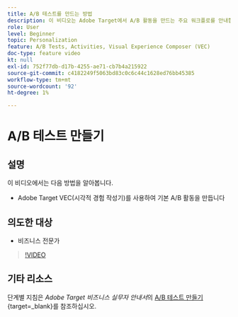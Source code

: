 ```yaml
---
title: A/B 테스트를 만드는 방법
description: 이 비디오는 Adobe Target에서 A/B 활동을 만드는 주요 워크플로를 안내합니다. 이 비디오를 통해 VEC(시각적 경험 작성기)를 사용하여 기본 A/B 활동을 만드는 방법에 대해 알아보십시오.
role: User
level: Beginner
topic: Personalization
feature: A/B Tests, Activities, Visual Experience Composer (VEC)
doc-type: feature video
kt: null
exl-id: 752f77db-d17b-4255-ae71-cb7b4a215922
source-git-commit: c4182249f5063bd83c0c6c44c1628ed76bb45385
workflow-type: tm+mt
source-wordcount: '92'
ht-degree: 1%

---
```


# A/B 테스트 만들기

## 설명

이 비디오에서는 다음 방법을 알아봅니다.

* Adobe Target VEC(시각적 경험 작성기)를 사용하여 기본 A/B 활동을 만듭니다

## 의도한 대상

* 비즈니스 전문가

>[!VIDEO](https://video.tv.adobe.com/v/17391/?quality=12)

## 기타 리소스

단계별 지침은 *Adobe Target 비즈니스 실무자 안내서*&#x200B;의 [A/B 테스트 만들기](https://experienceleague.adobe.com/docs/target/using/activities/abtest/create/test-create-ab.html){target=_blank}를 참조하십시오.
